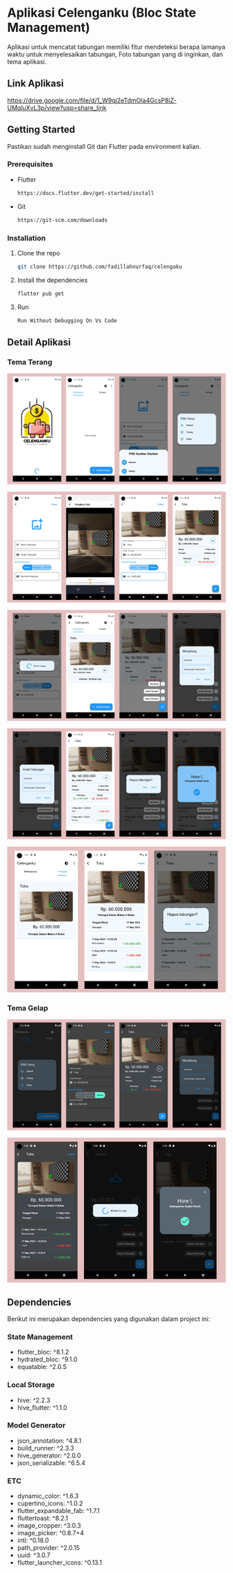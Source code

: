 # Aplikasi Celenganku (Bloc State Management) 
Aplikasi untuk mencatat tabungan memiliki fitur mendeteksi berapa lamanya waktu untuk menyelesaikan tabungan, Foto tabungan yang di inginkan, dan tema aplikasi.


## Link Aplikasi
https://drive.google.com/file/d/1_W9qj2eTdmOIa4GcsP8iZ-UMqluXvL3p/view?usp=share_link

## Getting Started

Pastikan sudah menginstall Git dan Flutter pada environment kalian.

### Prerequisites

- Flutter
  ```sh
  https://docs.flutter.dev/get-started/install
  ```
- Git
  ```sh
  https://git-scm.com/downloads
  ```
  
### Installation

1. Clone the repo
   ```sh
   git clone https://github.com/fadillahnurfaq/celengaku
   ```
2. Install the dependencies
   ```sh
   flutter pub get
   ```
3. Run
   ```sh
   Run Without Debugging On Vs Code
   ```

## Detail Aplikasi

### Tema Terang
![light 1](ss/light1.png)

![light 2](ss/light2.png)

![light 3](ss/light3.png)

![light 4](ss/light4.png)

![light 3](ss/light5.png)

### Tema Gelap
![dark 1](ss/dark1.png)

![dark 2](ss/dark2.png)



## Dependencies
Berikut ini merupakan dependencies yang digunakan dalam project ini:

### State Management
- flutter_bloc: ^8.1.2
- hydrated_bloc: ^9.1.0
- equatable: ^2.0.5

### Local Storage
- hive: ^2.2.3
- hive_flutter: ^1.1.0

### Model Generator
- json_annotation: ^4.8.1
- build_runner: ^2.3.3
- hive_generator: ^2.0.0
- json_serializable: ^6.5.4

### ETC
- dynamic_color: ^1.6.3
- cupertino_icons: ^1.0.2
- flutter_expandable_fab: ^1.7.1
- fluttertoast: ^8.2.1
- image_cropper: ^3.0.3
- image_picker: ^0.8.7+4
- intl: ^0.18.0
- path_provider: ^2.0.15
- uuid: ^3.0.7
- flutter_launcher_icons: ^0.13.1
